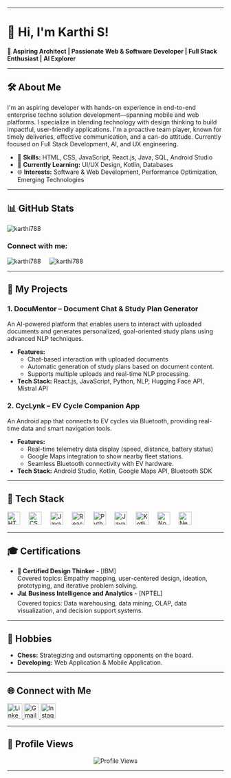 
---

# 👋 Hi, I'm Karthi S!

🚀 **Aspiring Architect | Passionate Web & Software Developer  |  Full Stack Enthusiast  |  AI Explorer**

---

## 🛠️ About Me
I'm an aspiring developer with hands-on experience in end-to-end enterprise techno solution development—spanning mobile and web platforms. I specialize in blending technology with design thinking to build impactful, user-friendly applications. I'm a proactive team player, known for timely deliveries, effective communication, and a can-do attitude. Currently focused on Full Stack Development, AI, and UX engineering.

- 🌟 **Skills:** HTML, CSS, JavaScript, React.js, Java, SQL, Android Studio
- 📘 **Currently Learning:** UI/UX Design, Kotlin, Databases
- 🌐 **Interests:** Software & Web Development, Performance Optimization, Emerging Technologies  

---

## 📊 GitHub Stats

<p align="left"> <img src="https://komarev.com/ghpvc/?username=karthi788&label=Profile%20views&color=0e75b6&style=flat" alt="karthi788" /> </p>

<h3 align="left">Connect with me:</h3>
<p align="left">
</p>

<div style="display: flex; justify-content: left; align-items: left; gap: 20px;">
  <img src="https://github-readme-stats.vercel.app/api?username=karthi788&show_icons=true&locale=en" alt="karthi788" />
  <img src="https://github-readme-streak-stats.herokuapp.com/?user=karthi788&" alt="karthi788" />
</div>

---

## 🚗 My Projects

### 1. DocuMentor – Document Chat & Study Plan Generator
An AI-powered platform that enables users to interact with uploaded documents and generates personalized, goal-oriented study plans using advanced NLP techniques.

- **Features:**
  - Chat-based interaction with uploaded documents
  - Automatic generation of study plans based on document content.
  - Supports multiple uploads and real-time NLP processing.
- **Tech Stack:** React.js, JavaScript, Python, NLP, Hugging Face API, Mistral API  


### 2. CycLynk – EV Cycle Companion App
An Android app that connects to EV cycles via Bluetooth, providing real-time data and smart navigation tools.

- **Features:**
  - Real-time telemetry data display (speed, distance, battery status)
  - Google Maps integration to show nearby fleet stations.
  - Seamless Bluetooth connectivity with EV hardware.
- **Tech Stack:** Android Studio, Kotlin, Google Maps API, Bluetooth SDK


---

## 🧰 Tech Stack
<div align="left">
  <img src="https://cdn.jsdelivr.net/gh/devicons/devicon/icons/html5/html5-original.svg" height="30" alt="HTML5" />
  <img width="12" />
  <img src="https://cdn.jsdelivr.net/gh/devicons/devicon/icons/css3/css3-original.svg" height="30" alt="CSS3" />
  <img width="12" />
  <img src="https://cdn.jsdelivr.net/gh/devicons/devicon/icons/javascript/javascript-original.svg" height="30" alt="JavaScript" />
  <img width="12" />
  <img src="https://cdn.jsdelivr.net/gh/devicons/devicon/icons/react/react-original.svg" height="30" alt="React" />
  <img width="12" />
  <img src="https://cdn.jsdelivr.net/gh/devicons/devicon/icons/python/python-original.svg" height="30" alt="Python" />
  <img width="12" />
  <img src="https://cdn.jsdelivr.net/gh/devicons/devicon/icons/java/java-original.svg" height="30" alt="Java" />
  <img width="12" />
  <img src="https://cdn.jsdelivr.net/gh/devicons/devicon/icons/kotlin/kotlin-original.svg" height="30" alt="Kotlin" />
  <img width="12" />
  <img src="https://cdn.jsdelivr.net/gh/devicons/devicon/icons/nodejs/nodejs-original.svg" height="30" alt="Nodejs" />
  <img width="12" />
  <img src="https://cdn.jsdelivr.net/gh/devicons/devicon/icons/nextjs/nextjs-original.svg" height="30" alt="Nextjs" />
</div>

---

## 🎓 Certifications
- **🧠 Certified Design Thinker** - [IBM]   
  Covered topics: Empathy mapping, user-centered design, ideation, prototyping, and iterative problem solving.  
- **J📊 Business Intelligence and Analytics** - [NPTEL]  
  Covered topics: Data warehousing, data mining, OLAP, data visualization, and decision support systems.  
 

---

## 🎨 Hobbies
- **Chess:** Strategizing and outsmarting opponents on the board.  
- **Developing:** Web Application & Mobile Application.    

---

## 🌐 Connect with Me
<div align="left">
  <a href="https://www.linkedin.com/in/karthi-s-78b9bb228/" target="_blank">
    <img src="https://img.shields.io/static/v1?message=LinkedIn&logo=linkedin&label=&color=0077B5&logoColor=white&labelColor=&style=for-the-badge" height="35" alt="LinkedIn" />
  </a>
  <a href="mailto:karthisenthilkumar789@gmail.com" target="_blank">
    <img src="https://img.shields.io/static/v1?message=Gmail&logo=gmail&label=&color=D14836&logoColor=white&labelColor=&style=for-the-badge" height="35" alt="Gmail" />
  </a>
  <a href="https://www.instagram.com/karthi._45_10/" target="_blank">
    <img src="https://img.shields.io/static/v1?message=Instagram&logo=instagram&label=&color=E4405F&logoColor=white&labelColor=&style=for-the-badge" height="35" alt="Instagram" />
  </a>
</div>

---

## 👀 Profile Views
<div align="center">
  <img src="https://profile-counter.glitch.me/karthi788/count.svg" alt="Profile Views" />
</div>

---
